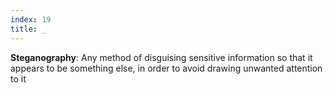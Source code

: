 ```yaml
---
index: 19
title: _
---
```


**Steganography**: Any method of disguising sensitive information so that it appears to be something else, in order to avoid drawing unwanted attention to it